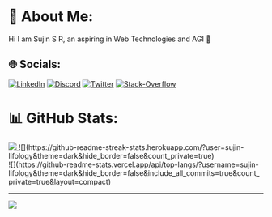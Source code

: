 # 💫 About Me:

Hi I am Sujin S R, an aspiring in Web Technologies and AGI 💬

## 🌐 Socials:

[![LinkedIn](https://img.shields.io/badge/LinkedIn-%230077B5.svg?logo=linkedin&logoColor=white)](https://www.linkedin.com/in/sujin-s-r-582412174/) [![Discord](https://img.shields.io/badge/Discord-%230077B5.svg?logo=Discord&logoColor=white)](https://discord.com/channels/@me) [![Twitter](https://img.shields.io/badge/Twitter-%231DA1F2.svg?logo=Twitter&logoColor=white)](https://twitter.com/dash_monn) [![Stack-Overflow](https://img.shields.io/badge/stack-overflow-%230077B5.svg?logo=stack-overflow&logoColor=white)](https://stackoverflow.com/users/16590361/sujin-s-r)

# 📊 GitHub Stats:
<a href="https://github.com/sujin-lifology">
    <img src="https://github-stats-alpha.vercel.app/api?username=sujin-lifology&cc=22272e&tc=37BCF6&ic=fff&bc=0000">
</a>
![](https://github-readme-streak-stats.herokuapp.com/?user=sujin-lifology&theme=dark&hide_border=false&count_private=true)<br/>
![](https://github-readme-stats.vercel.app/api/top-langs/?username=sujin-lifology&theme=dark&hide_border=false&include_all_commits=true&count_private=true&layout=compact)

---

[![](https://visitcount.itsvg.in/api?id=sujin-lifology&label=Profile%20Views&icon=5&pretty=false)](https://visitcount.itsvg.in)

<!-- Proudly created with GPRM ( https://gprm.itsvg.in ) -->
